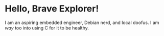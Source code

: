 # Hello, Brave Explorer!

I am an aspiring embedded engineer, Debian nerd, and local doofus. I am *way* too into using C for it to be healthy.
